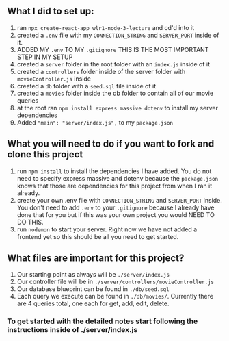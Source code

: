 ## What I did to set up:
1. ran `npx create-react-app wlr1-node-3-lecture` and cd'd into it
2. created a `.env` file with my `CONNECTION_STRING` and `SERVER_PORT` inside of it.
3. ADDED MY `.env` TO MY `.gitignore` THIS IS THE MOST IMPORTANT STEP IN MY SETUP
4. created a `server` folder in the root folder with an `index.js` inside of it
5. created a `controllers` folder inside of the server folder with `movieController.js` inside
6. created a `db` folder with a `seed.sql` file inside of it
7. created a `movies` folder inside the db folder to contain all of our movie queries
8. at the root ran `npm install express massive dotenv` to install my server dependencies
9. Added `"main": "server/index.js",` to my `package.json`


## What you will need to do if you want to fork and clone this project
1. run `npm install` to install the dependencies I have added. You do not need to specify express massive and dotenv because the `package.json` knows that those are dependencies for this project from when I ran it already.
2. create your own .env file with `CONNECTION_STRING` and `SERVER_PORT` inside. You don't need to add `.env` to your `.gitignore` because I already have done that for you but if this was your own project you would NEED TO DO THIS.
3. run `nodemon` to start your server. Right now we have not added a frontend yet so this should be all you need to get started.

## What files are important for this project?
1. Our starting point as always will be `./server/index.js`
2. Our controller file will be in `./server/controllers/movieController.js`
3. Our database blueprint can be found in `./db/seed.sql`
4. Each query we execute can be found in `./db/movies/`. Currently there are 4 queries total, one each for get, add, edit, delete.


### To get started with the detailed notes start following the instructions inside of ./server/index.js